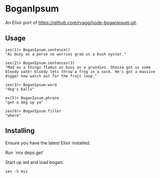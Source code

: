# BoganIpsum

An Elixir port of https://github.com/rvagg/node-boganipsum.git.

## Usage

```
iex(1)> BoganIpsum.sentence()
"As busy as a perve no worries grab us a bush oyster."

iex(2)> BoganIpsum.sentences(3)
"Mad as a thingo flamin as busy as a grundies. Shazza got us some bloody oath! bloody lets throw a frog in a sock. He's got a massive digger how watch out for the fruit loop."

iex(3)> BoganIpsum.word
"dog's balls"

ex(5)> BoganIpsum.phrase
"get a dog up ya"

iex(6)> BoganIpsum.filler
"where"
```

## Installing

Ensure you have the latest Elixir installed.

Run `mix deps.get'

Start up ied and load bogan:

```
iex -S mix
```
